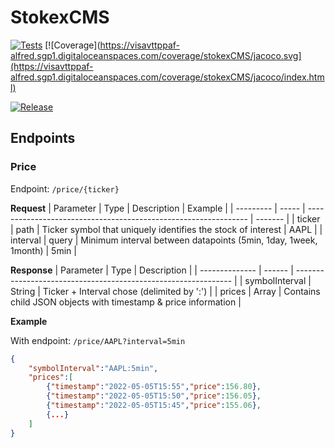 # StokexCMS

[![Tests](https://github.com/alfredats/stokexCMS/actions/workflows/onPush.yml/badge.svg)](https://github.com/alfredats/stokexCMS/actions/workflows/onPush.yml)
[![Coverage](https://visavttppaf-alfred.sgp1.digitaloceanspaces.com/coverage/stokexCMS/jacoco.svg](https://visavttppaf-alfred.sgp1.digitaloceanspaces.com/coverage/stokexCMS/jacoco/index.html)


[![Release](https://github.com/alfredats/stokexCMS/actions/workflows/versioned.yml/badge.svg)](https://github.com/alfredats/stokexCMS/actions/workflows/versioned.yml)

## Endpoints

### Price
Endpoint: `/price/{ticker}`

**Request**
| Parameter | Type  | Description                                                     | Example |
| --------- | ----- | --------------------------------------------------------------- | ------- |
| ticker    | path  | Ticker symbol that uniquely identifies the stock of interest    | AAPL    |
| interval  | query | Minimum interval between datapoints (5min, 1day, 1week, 1month) | 5min    | 


**Response**
| Parameter      | Type   | Description                                                    |
| -------------- | ------ | -------------------------------------------------------------- |
| symbolInterval | String | Ticker + Interval chose (delimited by ':')                     |
| prices         | Array  | Contains child JSON objects with timestamp & price information |


**Example**


With endpoint: `/price/AAPL?interval=5min`

```json
{
	"symbolInterval":"AAPL:5min",
	"prices":[
		{"timestamp":"2022-05-05T15:55","price":156.80},
		{"timestamp":"2022-05-05T15:50","price":156.05},
		{"timestamp":"2022-05-05T15:45","price":155.06},
		{...}
	]
}
```
